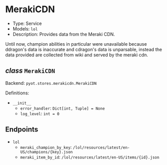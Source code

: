# MerakiCDN

- Type: Service
- Models: `lol`
- Description: Provides data from the Meraki CDN.

Until now, champion abilities in particular were unavailable because ddragon's data is inaccurate and cdragon's data is unparsable, instead the data provided are collected from wiki and served by the meraki cdn.

## _class_ `MerakiCDN`

Backend: `pyot.stores.merakicdn.MerakiCDN`

Definitions:

* `__init__`
  * `error_handler`: `Dict[int, Tuple] = None`
  * `log_level`: `int = 0`

## Endpoints

* `lol`
  * `meraki_champion_by_key`: `/lol/resources/latest/en-US/champions/{key}.json`
  * `meraki_item_by_id`: `/lol/resources/latest/en-US/items/{id}.json`
